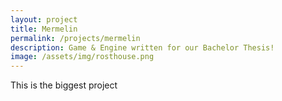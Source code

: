 ```yaml
---
layout: project
title: Mermelin
permalink: /projects/mermelin
description: Game & Engine written for our Bachelor Thesis!
image: /assets/img/rosthouse.png
---
```

This is the biggest project